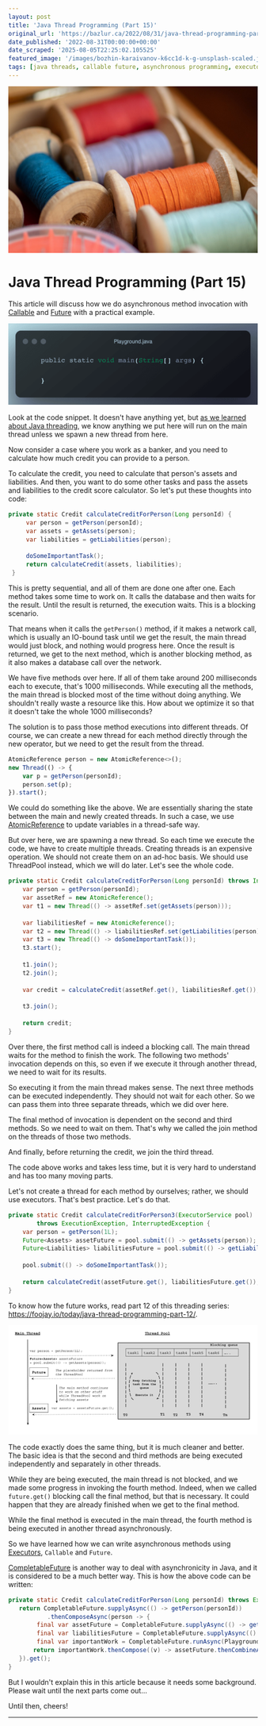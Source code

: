 ```yaml
---
layout: post
title: 'Java Thread Programming (Part 15)'
original_url: 'https://bazlur.ca/2022/08/31/java-thread-programming-part-15/'
date_published: '2022-08-31T00:00:00+00:00'
date_scraped: '2025-08-05T22:25:02.105525'
featured_image: '/images/bozhin-karaivanov-k6cc1d-k-g-unsplash-scaled.jpg'
tags: [java threads, callable future, asynchronous programming, executorservice, java 19]
---
```


![](images/bozhin-karaivanov-k6cc1d-k-g-unsplash-scaled.jpg)

Java Thread Programming (Part 15)
=================================

This article will discuss how we do asynchronous method invocation with [Callable](https://docs.oracle.com/en/java/javase/18/docs/api/java.base/java/util/concurrent/Callable.html) and [Future](https://docs.oracle.com/en/java/javase/18/docs/api/java.base/java/util/concurrent/Future.html) with a practical example.

![](images/playground.java-700x227.png)

Look at the code snippet. It doesn't have anything yet, but [as we learned about Java threading](/2022/03/01/java-thread-programming-part-14/), we know anything we put here will run on the main thread unless we spawn a new thread from here.

Now consider a case where you work as a banker, and you need to calculate how much credit you can provide to a person.

To calculate the credit, you need to calculate that person's assets and liabilities. And then, you want to do some other tasks and pass the assets and liabilities to the credit score calculator. So let's put these thoughts into code:

```java
private static Credit calculateCreditForPerson(Long personId) {
     var person = getPerson(personId);
     var assets = getAssets(person);
     var liabilities = getLiabilities(person);

     doSomeImportantTask();
     return calculateCredit(assets, liabilities);
 }
```

This is pretty sequential, and all of them are done one after one. Each method takes some time to work on. It calls the database and then waits for the result. Until the result is returned, the execution waits. This is a blocking scenario.

That means when it calls the `getPerson()` method, if it makes a network call, which is usually an IO-bound task until we get the result, the main thread would just block, and nothing would progress here. Once the result is returned, we get to the next method, which is another blocking method, as it also makes a database call over the network.

We have five methods over here. If all of them take around 200 milliseconds each to execute, that's 1000 milliseconds. While executing all the methods, the main thread is blocked most of the time without doing anything. We shouldn't really waste a resource like this. How about we optimize it so that it doesn't take the whole 1000 milliseconds?

The solution is to pass those method executions into different threads. Of course, we can create a new thread for each method directly through the new operator, but we need to get the result from the thread.

```javascript
AtomicReference person = new AtomicReference<>();
new Thread(() -> {
    var p = getPerson(personId);
    person.set(p);
}).start();
```

We could do something like the above. We are essentially sharing the state between the main and newly created threads. In such a case, we use [AtomicReference](https://docs.oracle.com/en/java/javase/18/docs/api/java.base/java/util/concurrent/atomic/AtomicReference.html) to update variables in a thread-safe way.

But over here, we are spawning a new thread. So each time we execute the code, we have to create multiple threads. Creating threads is an expensive operation. We should not create them on an ad-hoc basis. We should use ThreadPool instead, which we will do later. Let's see the whole code.

```java
private static Credit calculateCreditForPerson(Long personId) throws InterruptedException {
    var person = getPerson(personId);
    var assetRef = new AtomicReference();
    var t1 = new Thread(() -> assetRef.set(getAssets(person)));

    var liabilitiesRef = new AtomicReference();
    var t2 = new Thread(() -> liabilitiesRef.set(getLiabilities(person)));
    var t3 = new Thread(() -> doSomeImportantTask());
    t3.start();

    t1.join();
    t2.join();

    var credit = calculateCredit(assetRef.get(), liabilitiesRef.get());

    t3.join();

    return credit;
}
```

Over there, the first method call is indeed a blocking call. The main thread waits for the method to finish the work. The following two methods' invocation depends on this, so even if we execute it through another thread, we need to wait for its results.

So executing it from the main thread makes sense. The next three methods can be executed independently. They should not wait for each other. So we can pass them into three separate threads, which we did over here.

The final method of invocation is dependent on the second and third methods. So we need to wait on them. That's why we called the join method on the threads of those two methods.

And finally, before returning the credit, we join the third thread.

The code above works and takes less time, but it is very hard to understand and has too many moving parts.

Let's not create a thread for each method by ourselves; rather, we should use executors. That's best practice. Let's do that.

```java
private static Credit calculateCreditForPerson3(ExecutorService pool)
        throws ExecutionException, InterruptedException {
    var person = getPerson(1L);
    Future<Assets> assetFuture = pool.submit(() -> getAssets(person));
    Future<Liabilities> liabilitiesFuture = pool.submit(() -> getLiabilities(person));

    pool.submit(() -> doSomeImportantTask());

    return calculateCredit(assetFuture.get(), liabilitiesFuture.get());
}
```

To know how the future works, read part 12 of this threading series: ​​<https://foojay.io/today/java-thread-programming-part-12/>.

![](images/aysnchronos-programming-1024x447.png)

The code exactly does the same thing, but it is much cleaner and better. The basic idea is that the second and third methods are being executed independently and separately in other threads.

While they are being executed, the main thread is not blocked, and we made some progress in invoking the fourth method. Indeed, when we called `future.get()` blocking call the final method, but that is necessary. It could happen that they are already finished when we get to the final method.

While the final method is executed in the main thread, the fourth method is being executed in another thread asynchronously.

So we have learned how we can write asynchronous methods using [Executors](https://docs.oracle.com/en/java/javase/18/docs/api/java.base/java/util/concurrent/Executors.html), `Callable` and `Future`.

[CompletableFuture](https://docs.oracle.com/en/java/javase/18/docs/api/java.base/java/util/concurrent/CompletableFuture.html) is another way to deal with asynchronicity in Java, and it is considered to be a much better way. This is how the above code can be written:

```java
private static Credit calculateCreditForPerson(Long personId) throws ExecutionException, InterruptedException {
   return CompletableFuture.supplyAsync(() -> getPerson(personId))
           .thenComposeAsync(person -> {
        final var assetFuture = CompletableFuture.supplyAsync(() -> getAssets(person));
        final var liabilitiesFuture = CompletableFuture.supplyAsync(() -> getLiabilities(person));
        final var importantWork = CompletableFuture.runAsync(Playground::doSomeImportantTask);
       return importantWork.thenCompose((v) -> assetFuture.thenCombineAsync(liabilitiesFuture, ((assets, liabilities) -> calculateCredit(assets, liabilities))));
   }).get();
}
```

But I wouldn't explain this in this article because it needs some background. Please wait until the next parts come out...

Until then, cheers!  

*** ** * ** ***

